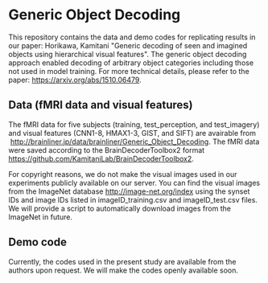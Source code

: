 # Generic Object Decoding

This repository contains the data and demo codes for replicating results in our paper: Horikawa, Kamitani "Generic decoding of seen and imagined objects using hierarchical visual features".
The generic object decoding approach enabled decoding of arbitrary object categories including those not used in model training. For more technical details, please refer to the paper: <https://arxiv.org/abs/1510.06479>.

## Data (fMRI data and visual features)
The fMRI data for five subjects (training, test_perception, and test_imagery) and visual features (CNN1-8, HMAX1-3, GIST, and SIFT) are avairable from  <http://brainliner.jp/data/brainliner/Generic_Object_Decoding>. The fMRI data were saved according to the BrainDecoderToolbox2 format <https://github.com/KamitaniLab/BrainDecoderToolbox2>.

For copyright reasons, we do not make the visual images used in our experiments publicly available on our server. You can find the visual images from the ImageNet database <http://image-net.org/index> using the synset IDs and image IDs listed in imageID_training.csv and imageID_test.csv files. We will provide a script to automatically download images from the ImageNet in future.

## Demo code
Currently, the codes used in the present study are available from the authors upon request. We will make the codes openly available soon.
